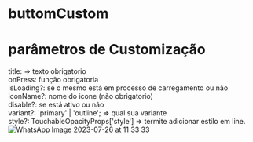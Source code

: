 # buttomCustom
# parâmetros de Customização
title: => texto obrigatorio </br>
onPress: função obrigatoria </br>
isLoading?: se o mesmo está em processo de carregamento ou não </br>
iconName?: nome do icone (não obrigatorio) </br>
disable?: se está ativo ou não </br>
variant?: 'primary' | 'outline'; => qual sua variante </br>
style?: TouchableOpacityProps['style'] => termite adicionar estilo em line. </br>
![WhatsApp Image 2023-07-26 at 11 33 33](https://github.com/wendellbruno/buttomCustom/assets/79750052/88ee7ac2-54fd-4e5a-8bc2-59a587fd0bce)
